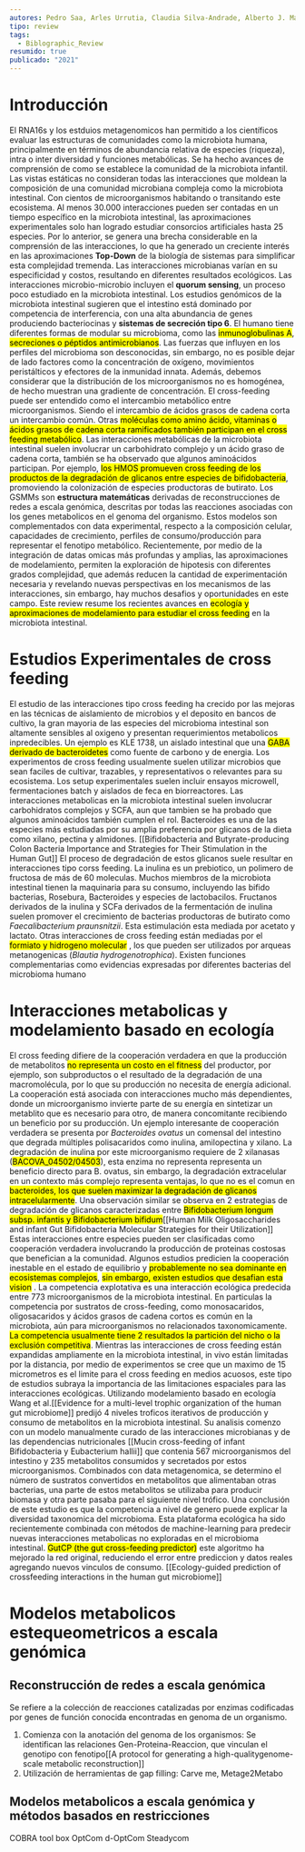 ```yaml
---
autores: Pedro Saa, Arles Urrutia, Claudia Silva-Andrade, Alberto J. Martín, Daniel Garrido
tipo: review
tags:
  - Biblographic_Review
resumido: true
publicado: "2021"
---
```

# Introducción
El RNA16s y los estduios metagenomicos han permitido a los científicos evaluar las estructuras de comunidades como la microbiota humana, principalmente en términos de abundancia relativa de especies (riqueza), intra o inter diversidad y funciones metabólicas.
Se ha hecho avances de comprensión de como se establece la comunidad de la microbiota infantil. 
Las vistas estáticas no consideran todas las interacciones que moldean la composición de una comunidad microbiana compleja como la microbiota intestinal. Con cientos de microorganismos habitando o transitando este ecosistema. Al menos 30.000 interacciones pueden ser contadas en un tiempo específico en la microbiota intestinal, las aproximaciones experimentales solo han logrado estudiar consorcios artificiales hasta 25 especies. Por lo anterior, se genera una brecha considerable en la comprensión de las interacciones, lo que ha generado un creciente interés en las aproximaciones **Top-Down** de la biología de sistemas para simplificar esta complejidad tremenda.
Las interacciones microbianas varían en su especificidad y costos, resultando en diferentes resultados ecológicos. Las interacciones microbio-microbio incluyen el **quorum sensing**, un proceso poco estudiado en la microbiota intestinal. Los estudios genómicos de la microbiota intestinal sugieren que el intestino está dominado por competencia de interferencia, con una alta abundancia de genes produciendo bacteriocinas y **sistemas de secreción tipo 6**.
El humano tiene diferentes formas de modular su microbioma, como las <mark class="hltr-blue">inmunoglobulinas A</mark>, <mark class="hltr-blue">secreciones o péptidos antimicrobianos</mark>. Las fuerzas que influyen en los perfiles del microbioma son desconocidas, sin embargo, no es posible dejar de lado factores como la concentración de oxígeno, movimientos peristálticos y efectores de la inmunidad innata. Además, debemos considerar que la distribución de los microorganismos no es homogénea, de hecho muestran una gradiente de concentración.
El cross-feeding puede ser entendido como el intercambio metabólico entre microorganismos. Siendo el intercambio de ácidos grasos de cadena corta un intercambio común. Otras <mark class="hltr-red">moléculas como amino ácido, vitaminas o</mark> <mark class="hltr-red">ácidos grasos de cadena corta ramificados también participan en el cross feeding metabólico</mark>.
Las interacciones metabólicas de la microbiota intestinal suelen involucrar un carbohidrato complejo y un ácido graso de cadena corta, también se ha observado que algunos aminoácidos participan.
Por ejemplo, <mark class="hltr-purple">los HMOS promueven cross feeding de los productos de la degradación de glicanos entre especies de bifidobacteria</mark>, promoviendo la colonización de especies productoras de butirato.
Los GSMMs son **estructura matemáticas** derivadas de reconstrucciones de redes a escala genómica, descritas por todas las reacciones asociadas con los genes metabolicos en el genoma del organismo. Estos modelos son complementados con data experimental, respecto a la composición celular, capacidades de crecimiento, perfiles de consumo/producción para representar el fenotipo metabólico.
Recientemente, por medio de la integración de datas omicas más profundas y amplias, las aproximaciones de modelamiento, permiten la exploración de hipotesis con diferentes grados complejidad, que además reducen la cantidad de experimentación necesaria y revelando nuevas perspectivas en los mecanismos de las interacciones, sin embargo, hay muchos desafios y oportunidades en este campo. Este review resume los recientes avances en <mark class="hltr-orange">ecología y aproximaciones de modelamiento para estudiar el cross feeding</mark> en la microbiota intestinal.
# Estudios Experimentales de cross feeding
El estudio de las interacciones tipo cross feeding ha crecido por las mejoras en las técnicas de aislamiento de microbios y el deposito en bancos de cultivo, la gran mayoria de las especies del microbioma intestinal son altamente sensibles al oxigeno y presentan requerimientos metabolicos inpredecibles. Un ejemplo es KLE 1738, un aislado intestinal que una <mark class="hltr-green">GABA derivado de bacteroidetes</mark> como fuente de carbono y de energia.
Los experimentos de cross feeding usualmente suelen utilizar microbios que sean faciles de cultivar, trazables, y representativos o relevantes para su ecosistema. Los setup experimentales suelen incluir ensayos microwell, fermentaciones batch y aislados de feca en biorreactores.
Las interacciones metabolicas en la microbiota intestinal suelen involucrar carbohidratos complejos y SCFA, aun que tambien se ha probado que algunos aminoácidos también cumplen el rol.
Bacteroides es una de las especies más estudiadas por su amplia preferencia por glicanos de la dieta como xilano, pectina y almidones. [[Bifidobacteria and Butyrate-producing Colon Bacteria Importance and Strategies for Their Stimulation in the Human Gut]]
El proceso de degradación de estos glicanos suele resultar en interacciones tipo corss feeding. La inulina es un prebiotico, un polimero de fructosa de más de 60 moleculas. Muchos miembros de la microbiota intestinal tienen la maquinaria para su consumo, incluyendo las bifido bacterias, Rosebura, Bacteroides y especies de lactobacilos.
Fructanos derivados de la inulina y SCFa derivados de la fermentación de inulina suelen promover el crecimiento de bacterias productoras de butirato como *Faecalibacterium praunsnitzii*. Esta estimulación esta mediada por acetato y lactato. Otras interacciones de cross feeding están mediadas por el <mark class="hltr-red">formiato y hidrogeno molecular</mark> , los que pueden ser utilizados por arqueas metanogenicas (*Blautia hydrogenotrophica*). Existen funciones complementarias como evidencias expresadas por diferentes bacterias del microbioma humano
# Interacciones metabolicas y modelamiento basado en ecología
El cross feeding difiere de la cooperación verdadera en que la producción de metabolitos <mark class="hltr-red">no representa un costo en el fitness</mark> del productor, por ejemplo, son subproductos o el resultado de la degradación de una macromolécula, por lo que su producción no necesita de energía adicional. La cooperación está asociada con interacciones mucho más dependientes, donde un microorganismo invierte parte de su energía en sintetizar un metablito que es necesario para otro, de manera concomitante recibiendo un beneficio por su producción. Un ejemplo interesante de cooperación verdadera se presenta por *Bacteroides ovatus* un comensal del intestino que degrada múltiples polisacaridos como inulina, amilopectina y xilano. La degradación de inulina por este microorganismo requiere de 2 xilanasas (<mark class="hltr-red">BACOVA_04502/04503</mark>), esta enzima no representa representa un beneficio directo para B. ovatus, sin embargo, la degradación extracelular en un contexto más complejo representa ventajas, lo que no es el comun en <mark class="hltr-blue">bacteroides, los que suelen maximizar la degradación de glicanos intracelularmente</mark>.
Una observación similar se observa en 2 estrategias de degradación de glicanos caracterizadas entre <mark class="hltr-green">Bifidobacterium longum subsp. infantis y Bifidobacterium bifidum</mark>[[Human Milk Oligosaccharides and infant Gut Bifidobacteria Molecular Strategies for their Utilization]]
Estas interacciones entre especies pueden ser clasificadas como cooperación verdadera involucrando la producción de proteinas costosas que benefician a la comunidad. Algunos estudios predicien la cooperación inestable en el estado de equilibrio y <mark class="hltr-red">probablemente no sea dominante en ecosistemas complejos</mark>, <mark class="hltr-blue">sin embargo, existen estudios que desafian esta vision</mark> .
La competencia explotativa es una interacción ecológica predecida entre 773 microorganismos de la microbiota intestinal. En particulas la competencia por sustratos de cross-feeding, como monosacaridos, oligosacaridos y ácidos grasos de cadena cortos es común en la microbiota, aún para microorganismos no relacionados taxonomicamente.
<mark class="hltr-green">La competencia usualmente tiene 2 resultados la partición del nicho o la exclusión competitiva</mark>. Mientras las interacciones de cross feeding están expandidas ampliamente en la microbiota intestinal, in vivo están limitadas por la distancia, por medio de experimentos se cree que un maximo de 15 micrometros es el limite para el cross feeding en medios acuosos, este tipo de estudios subraya la importancia de las limitaciones espaciales para las interacciones ecológicas.
Utilizando modelamiento basado en ecología Wang et al.[[Evidence for a multi-level trophic organization of the human gut microbiome]] predijó 4 niveles troficos iterativos de producción y consumo de metabolitos en la microbiota intestinal. Su analisis comenzo con un modelo manualmente curado de las interacciones microbianas y de las dependencias nutricionales [[Mucin cross-feeding of infant Bifidobacteria y Eubacterium hallii]] que contenia 567 microorganismos del intestino y 235 metabolitos consumidos y secretados por estos microorganismos. Combinados con data metagenomica, se determino el número de sustratos convertidos en metabolitos que alimentaban otras bacterias, una parte de estos metabolitos se utilizaba para producir biomasa y otra parte pasaba para el siguiente nivel trófico. Una conclusión de este estudio es que la competencia a nivel de genero puede explicar la diversidad taxonomica del microbioma.
Esta plataforma ecológica ha sido recientemente combinada con métodos de machine-learning para predecir nuevas interacciones metabolicas no exploradas en el microbioma intestinal. <mark class="hltr-yellow">GutCP (the gut cross-feeding predictor)</mark> este algoritmo ha mejorado la red original, reduciendo el error entre prediccion y datos reales agregando nuevos vinculos de consumo. [[Ecology-guided prediction of crossfeeding interactions in the human gut microbiome]]
# Modelos metabolicos estequeometricos a escala genómica
## Reconstrucción de redes a escala genómica
Se refiere a la colección de reacciones catalizadas por enzimas codificadas por genes de función conocida encontradas en genoma de un organismo.
1. Comienza con la anotación del genoma de los organismos: Se identifican las relaciones Gen-Proteina-Reaccion, que vinculan el genotipo con fenotipo[[A protocol for generating a high-qualitygenome-scale metabolic reconstruction]]
2. Utilización de herramientas de gap filling: Carve me, Metage2Metabo
## Modelos metabolicos a escala genómica y métodos basados en restricciones
COBRA tool box
OptCom
d-OptCom
Steadycom